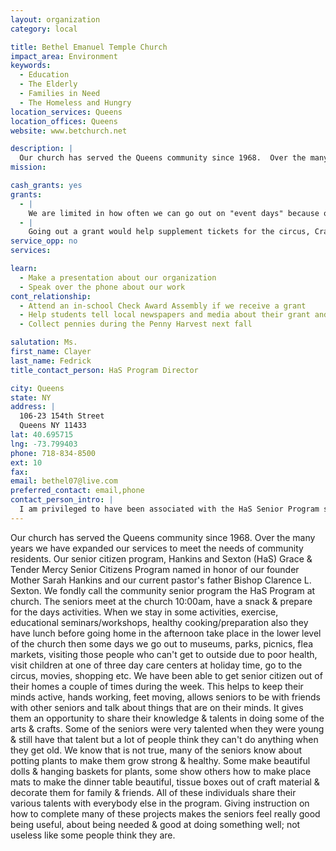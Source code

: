 ```yaml
---
layout: organization
category: local

title: Bethel Emanuel Temple Church
impact_area: Environment
keywords: 
  - Education
  - The Elderly
  - Families in Need
  - The Homeless and Hungry
location_services: Queens
location_offices: Queens
website: www.betchurch.net

description: |
  Our church has served the Queens community since 1968.  Over the many years we have expanded our services to meet the needs of community residents.  Our senior citizen program, Hankins and Sexton (HaS) Grace & Tender Mercy Senior Citizens Program named in honor of our founder Mother Sarah Hankins and our current pastor's father Bishop Clarence L. Sexton. We fondly call the community senior program the HaS Program at church.  The seniors meet at the church 10:00am, have a snack & prepare for the days activities. When we stay in some activities, exercise, educational seminars/workshops, healthy cooking/preparation also they have lunch before going home in the afternoon take place in the lower level of the church then some days we go out to museums, parks, picnics, flea markets, visiting those people who can't get to outside due to poor health, visit children at one of three day care centers at holiday time, go to the circus, movies, shopping etc.   We have been able to get senior citizen out of their homes a couple of times during the week.  This helps to keep their minds active, hands working, feet moving, allows seniors to be with friends with other seniors and talk about things that are on their minds.  It gives them an opportunity to share their knowledge & talents in doing some of the arts & crafts.  Some of the seniors were very talented when they were young & still have that talent but a lot of people think they can't do anything when they get old.  We know that is not true, many of the seniors know about potting plants to make them grow strong & healthy.  Some make beautiful dolls & hanging baskets for plants, some show others how to make place mats to make the dinner table beautiful, tissue boxes out of craft material & decorate them for family & friends.  All of these individuals share their various talents with everybody else in the program.  Giving instruction on how to complete many of these projects makes the seniors feel really good being useful, about being needed & good at doing something well; not useless like some people think they are.
mission: 

cash_grants: yes
grants: 
  - |
    We are limited in how often we can go out on "event days" because of a lack of funds for gas.  Fuel costs have increased & much of the funds we raise have gone to arts & crafts & other things that we can do inside the church.  A grant at this time would mean that the HaS Program seniors can go out more.
  - |
    Going out a grant would help supplement tickets for the circus, Cradle of Aviation Museum, possible supplement eating while we are out if they can't afford to bring a bag lunch.
service_opp: no
services: 

learn: 
  - Make a presentation about our organization
  - Speak over the phone about our work
cont_relationship: 
  - Attend an in-school Check Award Assembly if we receive a grant
  - Help students tell local newspapers and media about their grant and/or project with us
  - Collect pennies during the Penny Harvest next fall

salutation: Ms.
first_name: Clayer
last_name: Fedrick
title_contact_person: HaS Program Director

city: Queens
state: NY
address: |
  106-23 154th Street  
  Queens NY 11433
lat: 40.695715
lng: -73.799403
phone: 718-834-8500
ext: 10
fax: 
email: bethel07@live.com
preferred_contact: email,phone
contact_person_intro: |
  I am privileged to have been associated with the HaS Senior Program since I retired in February/2003.  My name is Clayer Fedrick, I was a Administrative Assistant for a electrical contracting company.  I returned to school when I was 46 years old to get my Bachelors Degree from college.  Wow, that was really hard!
---
```

Our church has served the Queens community since 1968.  Over the many years we have expanded our services to meet the needs of community residents.  Our senior citizen program, Hankins and Sexton (HaS) Grace & Tender Mercy Senior Citizens Program named in honor of our founder Mother Sarah Hankins and our current pastor's father Bishop Clarence L. Sexton. We fondly call the community senior program the HaS Program at church.  The seniors meet at the church 10:00am, have a snack & prepare for the days activities. When we stay in some activities, exercise, educational seminars/workshops, healthy cooking/preparation also they have lunch before going home in the afternoon take place in the lower level of the church then some days we go out to museums, parks, picnics, flea markets, visiting those people who can't get to outside due to poor health, visit children at one of three day care centers at holiday time, go to the circus, movies, shopping etc.   We have been able to get senior citizen out of their homes a couple of times during the week.  This helps to keep their minds active, hands working, feet moving, allows seniors to be with friends with other seniors and talk about things that are on their minds.  It gives them an opportunity to share their knowledge & talents in doing some of the arts & crafts.  Some of the seniors were very talented when they were young & still have that talent but a lot of people think they can't do anything when they get old.  We know that is not true, many of the seniors know about potting plants to make them grow strong & healthy.  Some make beautiful dolls & hanging baskets for plants, some show others how to make place mats to make the dinner table beautiful, tissue boxes out of craft material & decorate them for family & friends.  All of these individuals share their various talents with everybody else in the program.  Giving instruction on how to complete many of these projects makes the seniors feel really good being useful, about being needed & good at doing something well; not useless like some people think they are.